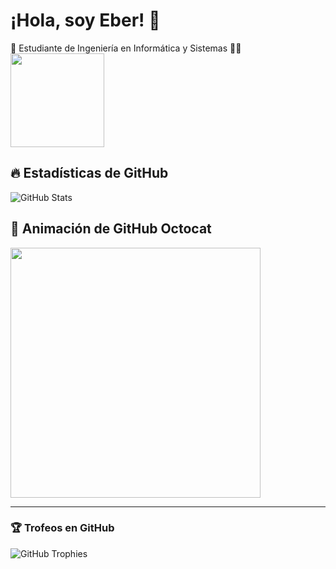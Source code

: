 # ¡Hola, soy Eber! 👋  
🚀 Estudiante de Ingeniería en Informática y Sistemas 🧑‍💻
<img src="https://github.githubassets.com/images/modules/logos_page/Octocat.png" width="150">

## 🔥 Estadísticas de GitHub  
![GitHub Stats](https://github-readme-stats.vercel.app/api?username=eber10&show_icons=true&theme=radical)

## 🐙 Animación de GitHub Octocat  
<img src="https://media.giphy.com/media/3oriO0OEd9QIDdllqo/giphy.gif" width="400">

---
### 🏆 Trofeos en GitHub  
![GitHub Trophies](https://github-profile-trophy.vercel.app/?username=eber10&theme=dracula)
